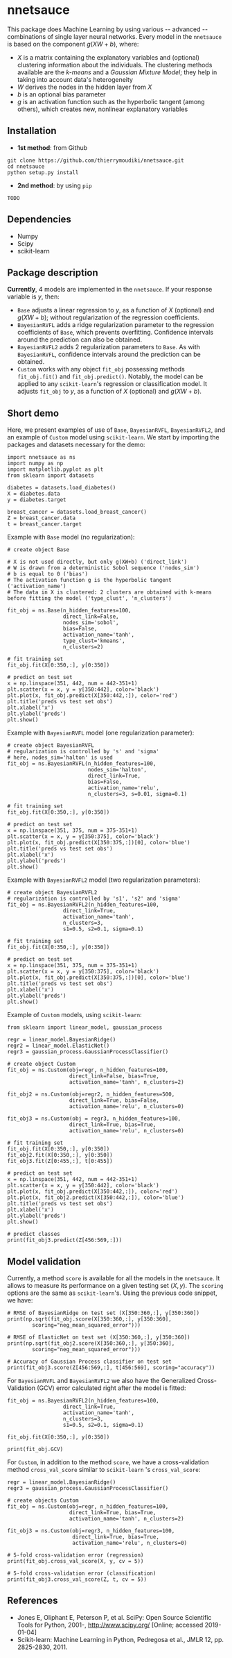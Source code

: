 # nnetsauce 

This package does Machine Learning by using various -- advanced -- combinations of single layer neural networks. Every model in the `nnetsauce` is based on the component $g(XW + b)$, where:

- $X$ is a matrix containing the explanatory variables and (optional) clustering information about the individuals. The clustering methods available are the _k-means_ and a _Gaussian Mixture Model_; they help in taking into account data's heterogeneity
- $W$ derives the nodes in the hidden layer from $X$
- $b$ is an optional bias parameter
- $g$ is an activation function such as the hyperbolic tangent (among others), which creates new, nonlinear explanatory variables  


## Installation 

- __1st method__: from Github

```
git clone https://github.com/thierrymoudiki/nnetsauce.git
cd nnetsauce
python setup.py install
```

- __2nd method__: by using `pip`

```
TODO
```


## Dependencies 

- Numpy
- Scipy
- scikit-learn


## Package description

__Currently__, $4$ models are implemented in the `nnetsauce`. If your response variable is $y$, then:

- `Base` adjusts a linear regression to $y$, as a function of $X$ (optional) and $g(XW + b)$; without regularization of the regression coefficients. 
- `BayesianRVFL` adds a ridge regularization parameter to the regression coefficients of `Base`, which prevents overfitting. Confidence intervals around the prediction can also be obtained.  
- `BayesianRVFL2` adds $2$ regularization parameters to `Base`. As with `BayesianRVFL`, confidence intervals around the prediction can be obtained.
- `Custom` works with any object `fit_obj` possessing methods `fit_obj.fit()` and `fit_obj.predict()`. Notably, the model can be applied to any `scikit-learn`'s regression or classification model. It adjusts `fit_obj` to $y$, as a function of $X$ (optional) and $g(XW + b)$.


## Short demo

Here, we present examples of use of `Base`, `BayesianRVFL`, `BayesianRVFL2`, and an example of `Custom` model using `scikit-learn`. We start by importing the packages and datasets necessary for the demo:

````
import nnetsauce as ns
import numpy as np      
import matplotlib.pyplot as plt
from sklearn import datasets

diabetes = datasets.load_diabetes()
X = diabetes.data 
y = diabetes.target

breast_cancer = datasets.load_breast_cancer()
Z = breast_cancer.data
t = breast_cancer.target
````

Example with `Base` model (no regularization):

````
# create object Base 

# X is not used directly, but only g(XW+b) ('direct_link')
# W is drawn from a deterministic Sobol sequence ('nodes_sim')
# b is equal to 0 ('bias')
# The activation function g is the hyperbolic tangent ('activation_name')
# The data in X is clustered: 2 clusters are obtained with k-means before fitting the model ('type_clust', 'n_clusters')

fit_obj = ns.Base(n_hidden_features=100, 
                  direct_link=False,
                  nodes_sim='sobol',
                  bias=False,
                  activation_name='tanh', 
                  type_clust='kmeans',
                  n_clusters=2) 

# fit training set 
fit_obj.fit(X[0:350,:], y[0:350])

# predict on test set 
x = np.linspace(351, 442, num = 442-351+1)
plt.scatter(x = x, y = y[350:442], color='black')
plt.plot(x, fit_obj.predict(X[350:442,:]), color='red')
plt.title('preds vs test set obs')
plt.xlabel('x')
plt.ylabel('preds')
plt.show()
````

Example with `BayesianRVFL` model (one regularization parameter):

````
# create object BayesianRVFL  
# regularization is controlled by 's' and 'sigma'
# here, nodes_sim='halton' is used
fit_obj = ns.BayesianRVFL(n_hidden_features=100,
                          nodes_sim='halton', 
                          direct_link=True,
                          bias=False,
                          activation_name='relu', 
                          n_clusters=3, s=0.01, sigma=0.1)

# fit training set 
fit_obj.fit(X[0:350,:], y[0:350])

# predict on test set 
x = np.linspace(351, 375, num = 375-351+1)
plt.scatter(x = x, y = y[350:375], color='black')
plt.plot(x, fit_obj.predict(X[350:375,:])[0], color='blue')
plt.title('preds vs test set obs')
plt.xlabel('x')
plt.ylabel('preds')
plt.show()
````

Example with `BayesianRVFL2` model (two regularization parameters):

````
# create object BayesianRVFL2 
# regularization is controlled by 's1', 's2' and 'sigma'
fit_obj = ns.BayesianRVFL2(n_hidden_features=100, 
                  direct_link=True,
                  activation_name='tanh', 
                  n_clusters=3, 
                  s1=0.5, s2=0.1, sigma=0.1)

# fit training set 
fit_obj.fit(X[0:350,:], y[0:350])

# predict on test set 
x = np.linspace(351, 375, num = 375-351+1)
plt.scatter(x = x, y = y[350:375], color='black')
plt.plot(x, fit_obj.predict(X[350:375,:])[0], color='blue')
plt.title('preds vs test set obs')
plt.xlabel('x')
plt.ylabel('preds')
plt.show()
````

Example of `Custom` models, using `scikit-learn`:

````
from sklearn import linear_model, gaussian_process

regr = linear_model.BayesianRidge()
regr2 = linear_model.ElasticNet()
regr3 = gaussian_process.GaussianProcessClassifier()

# create object Custom 
fit_obj = ns.Custom(obj=regr, n_hidden_features=100, 
                    direct_link=False, bias=True,
                    activation_name='tanh', n_clusters=2)

fit_obj2 = ns.Custom(obj=regr2, n_hidden_features=500, 
                    direct_link=True, bias=False,
                    activation_name='relu', n_clusters=0)

fit_obj3 = ns.Custom(obj = regr3, n_hidden_features=100, 
                    direct_link=True, bias=True,
                    activation_name='relu', n_clusters=0)

# fit training set 
fit_obj.fit(X[0:350,:], y[0:350])
fit_obj2.fit(X[0:350,:], y[0:350])
fit_obj3.fit(Z[0:455,:], t[0:455])

# predict on test set 
x = np.linspace(351, 442, num = 442-351+1)
plt.scatter(x = x, y = y[350:442], color='black')
plt.plot(x, fit_obj.predict(X[350:442,:]), color='red')
plt.plot(x, fit_obj2.predict(X[350:442,:]), color='blue')
plt.title('preds vs test set obs')
plt.xlabel('x')
plt.ylabel('preds')
plt.show()

# predict classes 
print(fit_obj3.predict(Z[456:569,:]))
````

## Model validation

Currently, a method `score` is available for all the models in the `nnetsauce`. It allows to measure its 
performance on a given testing set $(X, y)$. The `scoring` options are the same 
as `scikit-learn`'s. Using the previous code snippet, we have: 

````
# RMSE of BayesianRidge on test set (X[350:360,:], y[350:360])
print(np.sqrt(fit_obj.score(X[350:360,:], y[350:360], 
        scoring="neg_mean_squared_error")))

# RMSE of ElasticNet on test set (X[350:360,:], y[350:360])
print(np.sqrt(fit_obj2.score(X[350:360,:], y[350:360], 
        scoring="neg_mean_squared_error")))

# Accuracy of Gaussian Process classifier on test set
print(fit_obj3.score(Z[456:569,:], t[456:569], scoring="accuracy"))
````

For `BayesianRVFL` and `BayesianRVFL2` we also have the Generalized Cross-Validation (GCV) 
error calculated right after the model is fitted:

````
fit_obj = ns.BayesianRVFL2(n_hidden_features=100, 
                  direct_link=True,
                  activation_name='tanh', 
                  n_clusters=3, 
                  s1=0.5, s2=0.1, sigma=0.1)

fit_obj.fit(X[0:350,:], y[0:350])

print(fit_obj.GCV)
````

For `Custom`, in addition to the method `score`, we have a cross-validation method `cross_val_score` similar to `scikit-learn` 's `cross_val_score`: 

````
regr = linear_model.BayesianRidge()
regr3 = gaussian_process.GaussianProcessClassifier()

# create objects Custom
fit_obj = ns.Custom(obj=regr, n_hidden_features=100, 
                    direct_link=True, bias=True,
                    activation_name='tanh', n_clusters=2)

fit_obj3 = ns.Custom(obj=regr3, n_hidden_features=100, 
                     direct_link=True, bias=True,
                     activation_name='relu', n_clusters=0)

# 5-fold cross-validation error (regression)
print(fit_obj.cross_val_score(X, y, cv = 5))

# 5-fold cross-validation error (classification)
print(fit_obj3.cross_val_score(Z, t, cv = 5))
````

## References

- Jones E, Oliphant E, Peterson P, et al. SciPy: Open Source Scientific Tools for Python, 2001-, http://www.scipy.org/ [Online; accessed 2019-01-04]
- Scikit-learn: Machine Learning in Python, Pedregosa et al., JMLR 12, pp. 2825-2830, 2011.


